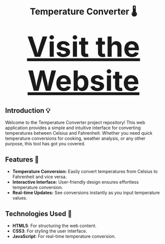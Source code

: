 <h1 align="center"> Temperature Converter 🌡️</h1>

<h2 align="center">
  <a href="#" style="font-size: 90;">Visit the Website</a>
</h2>

<h2>Introduction  💡</h2>

Welcome to the Temperature Converter project repository! This web application provides a simple and intuitive interface for converting temperatures between Celsius and Fahrenheit. Whether you need quick temperature conversions for cooking, weather analysis, or any other purpose, this tool has got you covered.

## Features 🚀

- **Temperature Conversion:** Easily convert temperatures from Celsius to Fahrenheit and vice versa.
- **Interactive Interface:** User-friendly design ensures effortless temperature conversion.
- **Real-time Updates:** See conversions instantly as you input temperature values.


## Technologies Used 🚀

- **HTML5**: For structuring the web content.
- **CSS3**: For styling the user interface.
- **JavaScript**: For real-time temperature conversion.


